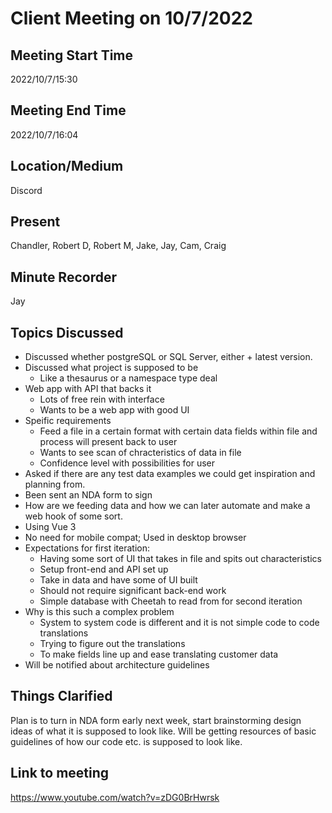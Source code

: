 # Client Meeting on 10/7/2022

## Meeting Start Time

2022/10/7/15:30

## Meeting End Time

2022/10/7/16:04

## Location/Medium

Discord

## Present

Chandler, Robert D, Robert M, Jake, Jay, Cam, Craig

## Minute Recorder

Jay

## Topics Discussed

* Discussed whether postgreSQL or SQL Server, either + latest version.
* Discussed what project is supposed to be
    * Like a thesaurus or a namespace type deal
* Web app with API that backs it
    * Lots of free rein with interface
    * Wants to be a web app with good UI
* Speific requirements
    * Feed a file in a certain format with certain data fields within file and process will present back to user
    * Wants to see scan of chracteristics of data in file
    * Confidence level with possibilities for user
* Asked if there are any test data examples we could get inspiration and planning from.
* Been sent an NDA form to sign
* How are we feeding data and how we can later automate and make a web hook of some sort.
* Using Vue 3
* No need for mobile compat; Used in desktop browser
* Expectations for first iteration:
    * Having some sort of UI that takes in file and spits out characteristics
    * Setup front-end and API set up
    * Take in data and have some of UI built
    * Should not require significant back-end work
    * Simple database with Cheetah to read from for second iteration
* Why is this such a complex problem
    * System to system code is different and it is not simple code to code translations
    * Trying to figure out the translations
    * To make fields line up and ease translating customer data
* Will be notified about architecture guidelines

## Things Clarified

Plan is to turn in NDA form early next week, start brainstorming design ideas of what it is supposed to look like. Will be getting resources of basic guidelines of how our code etc. is supposed to look like.

## Link to meeting

https://www.youtube.com/watch?v=zDG0BrHwrsk
